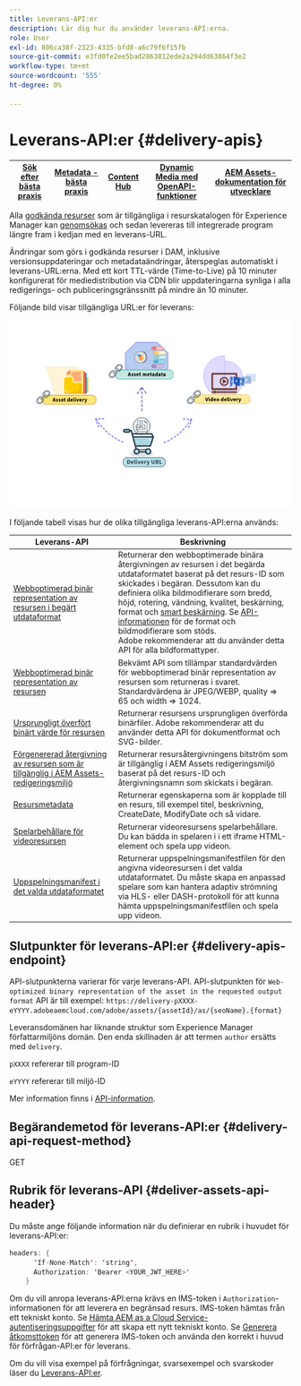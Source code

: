 ```yaml
---
title: Leverans-API:er
description: Lär dig hur du använder leverans-API:erna.
role: User
exl-id: 806ca38f-2323-4335-bfd8-a6c79f6f15fb
source-git-commit: e3fd0fe2ee5bad2863812ede2a294dd63864f3e2
workflow-type: tm+mt
source-wordcount: '555'
ht-degree: 0%

---
```


# Leverans-API:er {#delivery-apis}

| [Sök efter bästa praxis](/help/assets/search-best-practices.md) | [Metadata - bästa praxis](/help/assets/metadata-best-practices.md) | [Content Hub](/help/assets/product-overview.md) | [Dynamic Media med OpenAPI-funktioner](/help/assets/dynamic-media-open-apis-overview.md) | [AEM Assets-dokumentation för utvecklare](https://developer.adobe.com/experience-cloud/experience-manager-apis/) |
| ------------- | --------------------------- |---------|----|-----|

Alla [godkända resurser](approve-assets.md) som är tillgängliga i resurskatalogen för Experience Manager kan [genomsökas](search-assets-api.md) och sedan levereras till integrerade program längre fram i kedjan med en leverans-URL.

Ändringar som görs i godkända resurser i DAM, inklusive versionsuppdateringar och metadataändringar, återspeglas automatiskt i leverans-URL:erna. Med ett kort TTL-värde (Time-to-Live) på 10 minuter konfigurerat för mediedistribution via CDN blir uppdateringarna synliga i alla redigerings- och publiceringsgränssnitt på mindre än 10 minuter.

Följande bild visar tillgängliga URL:er för leverans:

![Leverans-API:er](assets/delivery-url.png)

I följande tabell visas hur de olika tillgängliga leverans-API:erna används:

| Leverans-API | Beskrivning |
|---|---|
| [Webboptimerad binär representation av resursen i begärt utdataformat](https://adobe-aem-assets-delivery.redoc.ly/#operation/getAssetSeoFormat) | Returnerar den webboptimerade binära återgivningen av resursen i det begärda utdataformatet baserat på det resurs-ID som skickades i begäran. Dessutom kan du definiera olika bildmodifierare som bredd, höjd, rotering, vändning, kvalitet, beskärning, format och [smart beskärning](/help/assets/dynamic-media/image-profiles.md). Se [API-informationen](https://adobe-aem-assets-delivery.redoc.ly/#operation/getAssetSeoFormat) för de format och bildmodifierare som stöds.<br>Adobe rekommenderar att du använder detta API för alla bildformattyper. |
| [Webboptimerad binär representation av resursen](https://adobe-aem-assets-delivery.redoc.ly/#operation/getAsset) | Bekvämt API som tillämpar standardvärden för webboptimerad binär representation av resursen som returneras i svaret. Standardvärdena är JPEG/WEBP, quality => 65 och width => 1024. |
| [Ursprungligt överfört binärt värde för resursen](https://adobe-aem-assets-delivery.redoc.ly/#operation/getAssetOriginal) | Returnerar resursens ursprungligen överförda binärfiler. Adobe rekommenderar att du använder detta API för dokumentformat och SVG-bilder. |
| [Förgenererad återgivning av resursen som är tillgänglig i AEM Assets-redigeringsmiljö](https://adobe-aem-assets-delivery.redoc.ly/#operation/getAssetRendition) | Returnerar resursåtergivningens bitström som är tillgänglig i AEM Assets redigeringsmiljö baserat på det resurs-ID och återgivningsnamn som skickats i begäran. |
| [Resursmetadata](https://adobe-aem-assets-delivery.redoc.ly/#operation/getAssetMetadata) | Returnerar egenskaperna som är kopplade till en resurs, till exempel titel, beskrivning, CreateDate, ModifyDate och så vidare. |
| [Spelarbehållare för videoresursen](https://adobe-aem-assets-delivery.redoc.ly/#operation/videoPlayerDelivery) | Returnerar videoresursens spelarbehållare. Du kan bädda in spelaren i i ett iframe HTML-element och spela upp videon. |
| [Uppspelningsmanifest i det valda utdataformatet](https://adobe-aem-assets-delivery.redoc.ly/#operation/videoManifestDelivery) | Returnerar uppspelningsmanifestfilen för den angivna videoresursen i det valda utdataformatet. Du måste skapa en anpassad spelare som kan hantera adaptiv strömning via HLS- eller DASH-protokoll för att kunna hämta uppspelningsmanifestfilen och spela upp videon. |

## Slutpunkter för leverans-API:er {#delivery-apis-endpoint}

API-slutpunkterna varierar för varje leverans-API. API-slutpunkten för `Web-optimized binary representation of the asset in the requested output format` API är till exempel:
`https://delivery-pXXXX-eYYYY.adobeaemcloud.com/adobe/assets/{assetId}/as/{seoName}.{format}`

Leveransdomänen har liknande struktur som Experience Manager författarmiljöns domän. Den enda skillnaden är att termen `author` ersätts med `delivery`.

`pXXXX` refererar till program-ID

`eYYYY` refererar till miljö-ID

Mer information finns i [API-information](https://adobe-aem-assets-delivery.redoc.ly/#tag/Assets).

## Begärandemetod för leverans-API:er {#delivery-api-request-method}

GET

## Rubrik för leverans-API {#deliver-assets-api-header}

Du måste ange följande information när du definierar en rubrik i huvudet för leverans-API:er:

```java
headers: {
      'If-None-Match': 'string',
      Authorization: 'Bearer <YOUR_JWT_HERE>'
    }
```

Om du vill anropa leverans-API:erna krävs en IMS-token i `Authorization`-informationen för att leverera en begränsad resurs. IMS-token hämtas från ett tekniskt konto. Se [Hämta AEM as a Cloud Service-autentiseringsuppgifter](https://experienceleague.adobe.com/docs/experience-manager-cloud-service/content/implementing/developing/generating-access-tokens-for-server-side-apis.html?lang=en#fetch-the-aem-as-a-cloud-service-credentials) för att skapa ett nytt tekniskt konto. Se [Generera åtkomsttoken](https://experienceleague.adobe.com/docs/experience-manager-cloud-service/content/implementing/developing/generating-access-tokens-for-server-side-apis.html?lang=en#generating-the-access-token) för att generera IMS-token och använda den korrekt i huvud för förfrågan-API:er för leverans.


Om du vill visa exempel på förfrågningar, svarsexempel och svarskoder läser du [Leverans-API:er](https://adobe-aem-assets-delivery.redoc.ly/#operation/getAssetSeoFormat).
